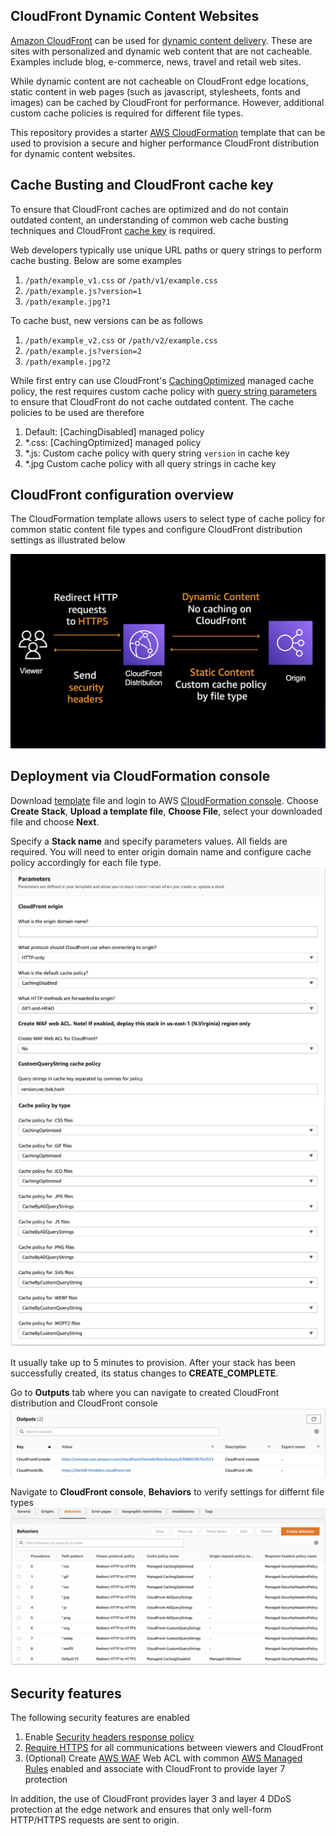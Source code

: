 ## CloudFront Dynamic Content Websites
[Amazon CloudFront](https://aws.amazon.com/cloudfront/) can be used for [dynamic content delivery](https://aws.amazon.com/cloudfront/dynamic-content/). These are sites with personalized and dynamic web content that are not cacheable.  Examples include blog, e-commerce, news, travel and retail web sites.

While dynamic content are not cacheable on CloudFront edge locations, static content in web pages (such as javascript, stylesheets, fonts and images) can be cached by CloudFront for performance. However, additional custom cache policies is required for different file types. 

This repository provides a starter [AWS CloudFormation](https://aws.amazon.com/cloudformation/) template that can be used to provision a secure and higher performance CloudFront distribution for dynamic content websites.

## Cache Busting and CloudFront cache key
To ensure that CloudFront caches are optimized and do not contain outdated content, an understanding of common web cache busting techniques and CloudFront [cache key](https://docs.aws.amazon.com/AmazonCloudFront/latest/DeveloperGuide/controlling-the-cache-key.html) is required.

Web developers typically use unique URL paths or query strings to perform cache busting.
Below are some examples
1. `/path/example_v1.css` or `/path/v1/example.css`
1. `/path/example.js?version=1`
1. `/path/example.jpg?1`

To cache bust, new versions can be as follows
1. `/path/example_v2.css` or `/path/v2/example.css`
1. `/path/example.js?version=2`
1. `/path/example.jpg?2`

While first entry can use CloudFront's [CachingOptimized](https://docs.aws.amazon.com/AmazonCloudFront/latest/DeveloperGuide/using-managed-cache-policies.html) managed cache policy, the rest requires custom cache policy with [query string parameters](https://docs.aws.amazon.com/AmazonCloudFront/latest/DeveloperGuide/QueryStringParameters.html) to ensure that CloudFront do not cache outdated content. The cache policies to be used are therefore

1. Default: [CachingDisabled] managed policy
1. *.css: [CachingOptimized] managed policy
1. *.js: Custom cache policy with query string `version` in cache key
1. *.jpg Custom cache policy with all query strings in cache key 



## CloudFront configuration overview
The CloudFormation template allows users to select type of cache policy for common static content file types and configure CloudFront distribution settings as illustrated below

![CloudFormation config](/images/Architecture.png "Architecture")

## Deployment via CloudFormation console
Download [template](template.yaml) file and login to AWS [CloudFormation console](https://console.aws.amazon.com/cloudformation/home#/stacks/create/template). Choose **Create Stack**, **Upload a template file**, **Choose File**, select your downloaded file and choose **Next**.


Specify a **Stack name** and specify parameters values. All fields are required. You will need to enter origin domain name and configure cache policy accordingly for each file type. 
![CloudFormation parameters](/images/CloudFormation-1.png "Parameters")
![CloudFormation parameters](/images/CloudFormation-2.png "Parameters")




It usually take up to 5 minutes to provision. After your stack has been successfully created, its status changes to **CREATE_COMPLETE**.

Go to **Outputs** tab where you can navigate to created CloudFront distribution and CloudFront console
![Outputs](/images/Outputs.png "Outputs")

Navigate to **CloudFront console**, **Behaviors** to verify settings for differnt file types
![Behaviors](/images/Behaviors.png "Behaviors")

## Security features
The following security features are enabled
1. Enable [Security headers response policy](https://docs.aws.amazon.com/AmazonCloudFront/latest/DeveloperGuide/using-managed-response-headers-policies.html#managed-response-headers-policies-security)
1. [Require HTTPS](https://docs.aws.amazon.com/AmazonCloudFront/latest/DeveloperGuide/using-https-viewers-to-cloudfront.html) for all communications between viewers and CloudFront
1. (Optional) Create [AWS WAF](https://aws.amazon.com/waf/) Web ACL with common [AWS Managed Rules](https://docs.aws.amazon.com/waf/latest/developerguide/aws-managed-rule-groups-list.html) enabled and associate with CloudFront to provide layer 7 protection

In addition, the use of CloudFront provides layer 3 and layer 4 DDoS protection at the edge network and ensures that only well-form HTTP/HTTPS requests are sent to origin.



